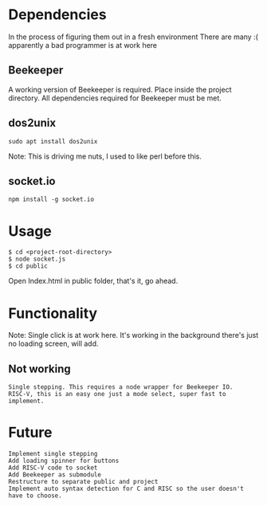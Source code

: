 # Dependencies
In the process of figuring them out in a fresh environment
There are many :( apparently a bad programmer is at work here

## Beekeeper
A working version of Beekeeper is required. Place inside the project directory.
All dependencies required for Beekeeper must be met.

## dos2unix
	sudo apt install dos2unix

Note: This is driving me nuts, I used to like perl before this.
## socket.io
	npm install -g socket.io

# Usage
	$ cd <project-root-directory>
	$ node socket.js
	$ cd public

Open Index.html in public folder, that's it, go ahead.

# Functionality

Note: Single click is at work here. It's working in the background there's just no loading screen, will add.

## Not working
	Single stepping. This requires a node wrapper for Beekeeper IO.
	RISC-V, this is an easy one just a mode select, super fast to implement.

# Future
	Implement single stepping
	Add loading spinner for buttons
	Add RISC-V code to socket
	Add Beekeeper as submodule
	Restructure to separate public and project
	Implement auto syntax detection for C and RISC so the user doesn't have to choose.
